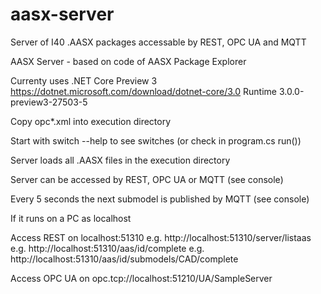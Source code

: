 # aasx-server
Server of I40 .AASX packages accessable by REST, OPC UA and MQTT

AASX Server - based on code of AASX Package Explorer

Currenty uses .NET Core Preview 3
https://dotnet.microsoft.com/download/dotnet-core/3.0
Runtime 3.0.0-preview3-27503-5

Copy opc*.xml into execution directory

Start with switch --help to see switches (or check in program.cs run())

Server loads all .AASX files in the execution directory

Server can be accessed by REST, OPC UA or MQTT (see console)

Every 5 seconds the next submodel is published by MQTT (see console)


If it runs on a PC as localhost

Access REST on localhost:51310
e.g. http://localhost:51310/server/listaas
e.g. http://localhost:51310/aas/id/complete
e.g. http://localhost:51310/aas/id/submodels/CAD/complete

Access OPC UA on opc.tcp://localhost:51210/UA/SampleServer
